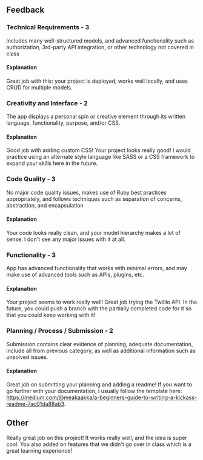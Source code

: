 ## Feedback

### Technical Requirements - 3
Includes many well-structured models, and advanced functionality such as authorization, 3rd-party API integration, or other technology not covered in class

#### Explanation 
Great job with this: your project is deployed, works well locally, and uses CRUD for multiple models.

### Creativity and Interface - 2
The app displays a personal spin or creative element through its written language, functionality, purpose, and/or CSS.

#### Explanation 
Good job with adding custom CSS! Your project looks really good! I would practice using an alternate style language like SASS or a CSS framework to expand your skills here in the future.

### Code Quality - 3
No major code quality issues, makes use of Ruby best practices appropriately, and follows techniques such as separation of concerns, abstraction, and encapsulation

#### Explanation 
Your code looks really clean, and your model hierarchy makes a lot of sense. I don't see any major issues with it at all.

### Functionality - 3
App has advanced functionality that works with minimal errors, and may make use of advanced tools such as APIs, plugins, etc.

#### Explanation 
Your project seems to work really well! Great job trying the Twillio API. In the future, you could push a branch with the partially completed code for it so that you could keep working with it! 

### Planning / Process / Submission	- 2
Submission contains clear evidence of planning, adequate documentation, include all from previous category, as well as additional information such as unsolved issues.	

#### Explanation 
Great job on submitting your planning and adding a readme! If you want to go further with your documentation, I usually follow the template here: https://medium.com/@meakaakka/a-beginners-guide-to-writing-a-kickass-readme-7ac01da88ab3.


## Other
Really great job on this project! It works really well, and the idea is super cool. You also added on features that we didn't go over in class which is a great learning experience! 